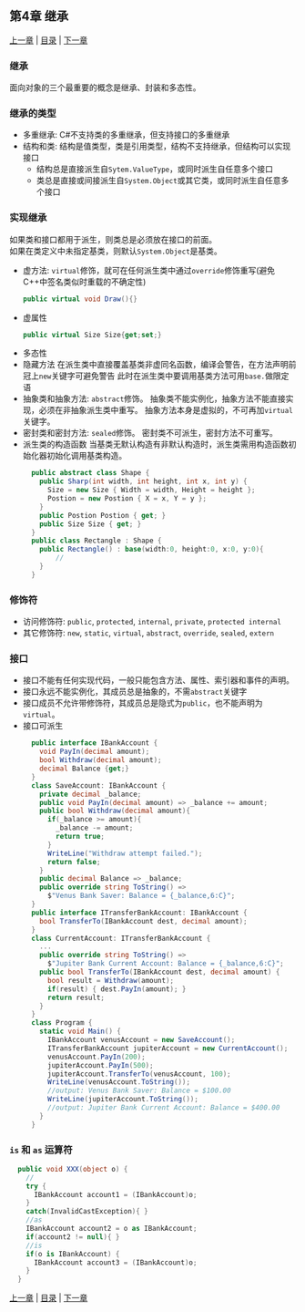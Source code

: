 ## 第4章 继承 ##
[上一章][chapter-03] | [目录][readme] | [下一章][chapter-05]

### 继承 ###
面向对象的三个最重要的概念是继承、封装和多态性。

### 继承的类型 ###
* 多重继承: C#不支持类的多重继承，但支持接口的多重继承
* 结构和类: 结构是值类型，类是引用类型，结构不支持继承，但结构可以实现接口
  * 结构总是直接派生自`Sytem.ValueType`，或同时派生自任意多个接口
  * 类总是直接或间接派生自`System.Object`或其它类，或同时派生自任意多个接口

### 实现继承 ###  
如果类和接口都用于派生，则类总是必须放在接口的前面。  
如果在类定义中未指定基类，则默认`System.Object`是基类。  
* 虚方法: `virtual`修饰，就可在任何派生类中通过`override`修饰重写(避免C++中签名类似时重载的不确定性)
  ```cs
  public virtual void Draw(){}
  ```
* 虚属性
  ```cs
  public virtual Size Size{get;set;}
  ```
* 多态性
* 隐藏方法
  在派生类中直接覆盖基类非虚同名函数，编译会警告，在方法声明前冠上`new`关键字可避免警告
  此时在派生类中要调用基类方法可用`base.`做限定语
* 抽象类和抽象方法: `abstract`修饰。
  抽象类不能实例化，抽象方法不能直接实现，必须在非抽象派生类中重写。
  抽象方法本身是虚拟的，不可再加`virtual`关键字。
* 密封类和密封方法: `sealed`修饰。
  密封类不可派生，密封方法不可重写。
* 派生类的构造函数
  当基类无默认构造有非默认构造时，派生类需用构造函数初始化器初始化调用基类构造。
  ```cs
    public abstract class Shape {
      public Sharp(int width, int height, int x, int y) {
        Size = new Size { Width = width, Height = height };
        Postion = new Postion { X = x, Y = y };
      }
      public Postion Postion { get; }
      public Size Size { get; }
    }
    public class Rectangle : Shape {
      public Rectangle() : base(width:0, height:0, x:0, y:0){
          //
      }
    }
  ```  

### 修饰符 ###
* 访问修饰符: `public`, `protected`, `internal`, `private`, `protected internal`
* 其它修饰符: `new`, `static`, `virtual`, `abstract`, `override`, `sealed`, `extern`

### 接口 ###
* 接口不能有任何实现代码，一般只能包含方法、属性、索引器和事件的声明。
* 接口永远不能实例化，其成员总是抽象的，不需`abstract`关键字
* 接口成员不允许带修饰符，其成员总是隐式为`public`，也不能声明为`virtual`。
* 接口可派生
  ```cs
    public interface IBankAccount {
      void PayIn(decimal amount);
      bool Withdraw(decimal amount);
      decimal Balance {get;}
    }
    class SaveAccount: IBankAccount {
      private decimal _balance;
      public void PayIn(decimal amount) => _balance += amount;
      public bool Withdraw(decimal amount){
        if(_balance >= amount){
          _balance -= amount;
          return true;
        }
        WriteLine("Withdraw attempt failed.");
        return false;
      }
      public decimal Balance => _balance;
      public override string ToString() =>
        $"Venus Bank Saver: Balance = {_balance,6:C}";
    }
    public interface ITransferBankAccount: IBankAccount {
      bool TransferTo(IBankAccount dest, decimal amount);
    }
    class CurrentAccount: ITransferBankAccount {
      ...
      public override string ToString() =>
        $"Jupiter Bank Current Account: Balance = {_balance,6:C}";
      public bool TransferTo(IBankAccount dest, decimal amount) {
        bool result = Withdraw(amount);
        if(result) { dest.PayIn(amount); }
        return result;
      }
    }
    class Program {
      static void Main() {
        IBankAccount venusAccount = new SaveAccount();
        ITransferBankAccount jupiterAccount = new CurrentAccount();
        venusAccount.PayIn(200);
        jupiterAccount.PayIn(500);
        jupiterAccount.TransferTo(venusAccount, 100);
        WriteLine(venusAccount.ToString());
        //output: Venus Bank Saver: Balance = $100.00
        WriteLine(jupiterAccount.ToString());
        //output: Jupiter Bank Current Account: Balance = $400.00
      }
    }
  ```

### `is` 和 `as` 运算符 ###
  ```cs
    public void XXX(object o) {
      //
      try {
        IBankAccount account1 = (IBankAccount)o;
      }
      catch(InvalidCastException){ }
      //as
      IBankAccount account2 = o as IBankAccount;
      if(account2 != null){ }
      //is
      if(o is IBankAccount) {
        IBankAccount account3 = (IBankAccount)o;
      }
    }
  ```

[上一章][chapter-03] | [目录][readme] | [下一章][chapter-05]

  [readme]: readme.md
  [chapter-03]: chapter-03.md "第3章 对象和类型"
  [chapter-04]: chapter-04.md "第4章 继承"
  [chapter-05]: chapter-05.md "第5章 托管和非托管的资源"
